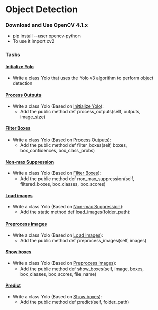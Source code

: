 # Object Detection

### Download and Use OpenCV 4.1.x
- pip install --user opencv-python
- To use it import cv2

### Tasks
#### [Initialize Yolo](./0-yolo.py)
- Write a class Yolo that uses the Yolo v3 algorithm to perform object detection

#### [Process Outputs](./1-yolo.py)
- Write a class Yolo (Based on [Initialize Yolo](./0-yolo.py)):
    - Add the public method def process_outputs(self, outputs, image_size)
#### [Filter Boxes](./2-yolo.py)
- Write a class Yolo (Based on [Process Outputs](./1-yolo.py)):
    - Add the public method def filter_boxes(self, boxes, box_confidences, box_class_probs)
#### [Non-max Suppression](./3-yolo.py)
- Write a class Yolo (Based on [Filter Boxes](./2-yolo.py)):
    - Add the public method def non_max_suppression(self, filtered_boxes, box_classes, box_scores)
#### [Load images](./4-yolo.py)
- Write a class Yolo (Based on [Non-max Suppression](./3-yolo.py)):
    - Add the static method def load_images(folder_path):
#### [Preprocess images](./5-yolo.py)
- Write a class Yolo (Based on [Load images](./4-yolo.py)):
    - Add the public method def preprocess_images(self, images)
#### [Show boxes](./6-yolo.py)
- Write a class Yolo (Based on [Preprocess images](./5-yolo.py)):
    - Add the public method def show_boxes(self, image, boxes, box_classes, box_scores, file_name)
#### [Predict](./7-yolo.py)
- Write a class Yolo (Based on [Show boxes](./6-yolo.py)):
    - Add the public method def predict(self, folder_path)
